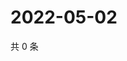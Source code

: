 # 2022-05-02

共 0 条

<!-- BEGIN WEIBO -->
<!-- 最后更新时间 Mon May 02 2022 17:16:31 GMT+0800 (China Standard Time) -->

<!-- END WEIBO -->
